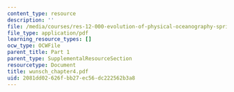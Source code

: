 ```yaml
---
content_type: resource
description: ''
file: /media/courses/res-12-000-evolution-of-physical-oceanography-spring-2007/2081dd02626fbb27ec56dc222562b3a8_wunsch_chapter4.pdf
file_type: application/pdf
learning_resource_types: []
ocw_type: OCWFile
parent_title: Part 1
parent_type: SupplementalResourceSection
resourcetype: Document
title: wunsch_chapter4.pdf
uid: 2081dd02-626f-bb27-ec56-dc222562b3a8
---
```

